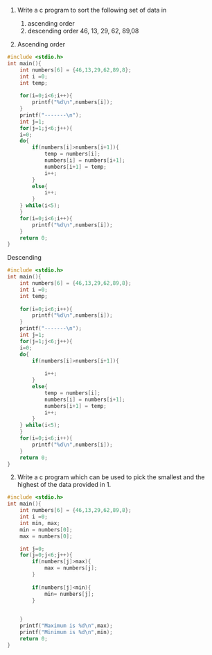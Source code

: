 1) Write a c program to sort the following set of data in 
	1) ascending order
	2) descending order
46, 13, 29, 62, 89,08

1) Ascending order 
```c
#include <stdio.h>
int main(){
    int numbers[6] = {46,13,29,62,89,8};
    int i =0;
    int temp;
    
    for(i=0;i<6;i++){
        printf("%d\n",numbers[i]);
    }
    printf("-------\n");
    int j=1;
    for(j=1;j<6;j++){
    i=0;
    do{
        if(numbers[i]>numbers[i+1]){
            temp = numbers[i];
            numbers[i] = numbers[i+1];
            numbers[i+1] = temp;
            i++;
        } 
        else{
            i++;
        }
    } while(i<5);
    } 
    for(i=0;i<6;i++){
        printf("%d\n",numbers[i]);
    }
    return 0;
}
```

Descending
```c
#include <stdio.h>
int main(){
    int numbers[6] = {46,13,29,62,89,8};
    int i =0;
    int temp;
    
    for(i=0;i<6;i++){
        printf("%d\n",numbers[i]);
    }
    printf("-------\n");
    int j=1;
    for(j=1;j<6;j++){
    i=0;
    do{
        if(numbers[i]>numbers[i+1]){
            
            i++;
        } 
        else{
            temp = numbers[i];
            numbers[i] = numbers[i+1];
            numbers[i+1] = temp;
            i++;
        }
    } while(i<5);
    } 
    for(i=0;i<6;i++){
        printf("%d\n",numbers[i]);
    }
    return 0;
}
```

2) Write a c program which can be used to pick the smallest and the highest of the data provided in 1.
```c
#include <stdio.h>
int main(){
    int numbers[6] = {46,13,29,62,89,8};
    int i =0;
    int min, max;
    min = numbers[0];
    max = numbers[0];

    int j=0;
    for(j=0;j<6;j++){
        if(numbers[j]>max){
            max = numbers[j];
        } 
        
        if(numbers[j]<min){
            min= numbers[j];
        } 
        

    } 
    printf("Maximum is %d\n",max); 
    printf("Minimum is %d\n",min); 
    return 0;
}
```